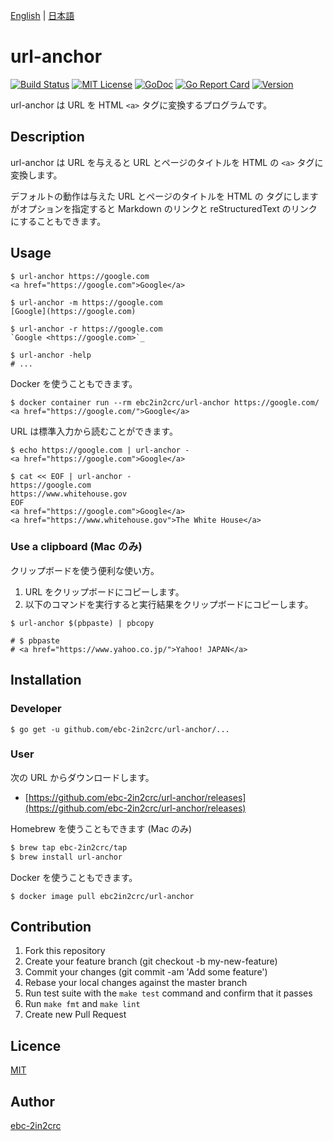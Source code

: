 [English](README.md) | [日本語](README_ja.md)

# url-anchor

[![Build Status](https://travis-ci.com/ebc-2in2crc/url-anchor.svg?branch=master)](https://travis-ci.com/ebc-2in2crc/url-anchor)
[![MIT License](http://img.shields.io/badge/license-MIT-blue.svg?style=flat)](LICENSE)
[![GoDoc](https://godoc.org/github.com/ebc-2in2crc/url-anchor?status.svg)](https://godoc.org/github.com/ebc-2in2crc/url-anchor)
[![Go Report Card](https://goreportcard.com/badge/github.com/ebc-2in2crc/url-anchor)](https://goreportcard.com/report/github.com/ebc-2in2crc/url-anchor)
[![Version](https://img.shields.io/github/release/ebc-2in2crc/url-anchor.svg?label=version)](https://img.shields.io/github/release/ebc-2in2crc/url-anchor.svg?label=version)

url-anchor は URL を HTML `<a>` タグに変換するプログラムです。

## Description

url-anchor は URL を与えると URL とページのタイトルを HTML の `<a>` タグに変換します。

デフォルトの動作は与えた URL とページのタイトルを HTML の タグにしますがオプションを指定すると Markdown のリンクと reStructuredText のリンクにすることもできます。

## Usage

```
$ url-anchor https://google.com
<a href="https://google.com">Google</a>

$ url-anchor -m https://google.com
[Google](https://google.com)

$ url-anchor -r https://google.com
`Google <https://google.com>`_

$ url-anchor -help
# ...
```

Docker を使うこともできます。

```
$ docker container run --rm ebc2in2crc/url-anchor https://google.com/
<a href="https://google.com/">Google</a>
```

URL は標準入力から読むことができます。

```
$ echo https://google.com | url-anchor -
<a href="https://google.com">Google</a>

$ cat << EOF | url-anchor -
https://google.com
https://www.whitehouse.gov
EOF
<a href="https://google.com">Google</a>
<a href="https://www.whitehouse.gov">The White House</a>
```

### Use a clipboard (Mac のみ)

クリップボードを使う便利な使い方。

1. URL をクリップボードにコピーします。
2. 以下のコマンドを実行すると実行結果をクリップボードにコピーします。

```
$ url-anchor $(pbpaste) | pbcopy

# $ pbpaste
# <a href="https://www.yahoo.co.jp/">Yahoo! JAPAN</a>
```

## Installation

### Developer

```
$ go get -u github.com/ebc-2in2crc/url-anchor/...
```

### User

次の URL からダウンロードします。

- [https://github.com/ebc-2in2crc/url-anchor/releases](https://github.com/ebc-2in2crc/url-anchor/releases)

Homebrew を使うこともできます (Mac のみ)

```sh
$ brew tap ebc-2in2crc/tap
$ brew install url-anchor
```

Docker を使うこともできます。

```
$ docker image pull ebc2in2crc/url-anchor
```

## Contribution

1. Fork this repository
2. Create your feature branch (git checkout -b my-new-feature)
3. Commit your changes (git commit -am 'Add some feature')
4. Rebase your local changes against the master branch
5. Run test suite with the `make test` command and confirm that it passes
6. Run `make fmt` and `make lint`
7. Create new Pull Request

## Licence

[MIT](https://github.com/ebc-2in2crc/url-anchor/blob/master/LICENSE)

## Author

[ebc-2in2crc](https://github.com/ebc-2in2crc)
